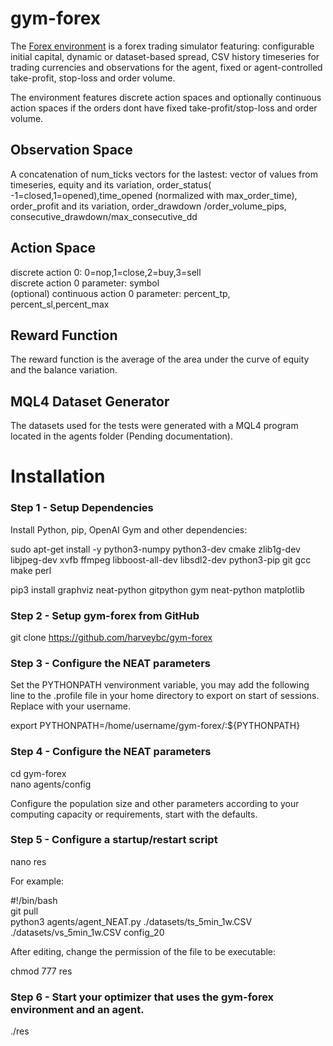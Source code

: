 # gym-forex

The [Forex environment](https://github.com/harveybc/gym-forex) is a forex
trading simulator featuring: configurable initial capital, dynamic or dataset-based spread, CSV history timeseries for trading
currencies and observations for the agent, fixed or agent-controlled take-profit, stop-loss and order volume.

The environment features discrete action spaces and optionally continuous
action spaces if the orders dont have fixed take-profit/stop-loss and order
volume.

## Observation Space

A concatenation of num_ticks vectors for the lastest: 
vector of values from timeseries, equity and its variation, 
order_status( -1=closed,1=opened),time_opened (normalized with
max_order_time), order_profit and its variation, order_drawdown
/order_volume_pips,  consecutive_drawdown/max_consecutive_dd

## Action Space

discrete action 0: 0=nop,1=close,2=buy,3=sell  
discrete action 0 parameter: symbol  
(optional) continuous action 0 parameter: percent_tp, percent_sl,percent_max  

## Reward Function

The reward function is the average of the area under the curve of equity and the 
balance variation.

## MQL4 Dataset Generator

The datasets used for the tests were generated with a MQL4 program located in the
agents folder (Pending documentation).

# Installation
### Step 1 - Setup Dependencies

Install Python, pip,  OpenAI Gym and other dependencies:  

sudo apt-get install -y python3-numpy python3-dev cmake zlib1g-dev libjpeg-dev xvfb ffmpeg libboost-all-dev libsdl2-dev python3-pip git gcc make perl  

pip3 install graphviz neat-python gitpython gym neat-python matplotlib

### Step 2 - Setup gym-forex from GitHub

git clone https://github.com/harveybc/gym-forex  

### Step 3 - Configure the NEAT parameters

Set the PYTHONPATH venvironment variable, you may add the following line to the .profile file in your home directory to export on start of sessions. Replace <username> with your username.

export PYTHONPATH=/home/username/gym-forex/:${PYTHONPATH}  
  
### Step 4 - Configure the NEAT parameters

cd gym-forex  
nano agents/config   

Configure the population size and other parameters according to your computing 
capacity or requirements, start with the defaults.  

### Step 5 - Configure a startup/restart script

nano res  

For example:  

#!/bin/bash  
git pull  
python3 agents/agent_NEAT.py ./datasets/ts_5min_1w.CSV ./datasets/vs_5min_1w.CSV config_20  

After editing, change the permission of the file to be executable:  

chmod 777 res  

### Step 6 - Start your optimizer that uses the gym-forex environment and an agent.

./res   



